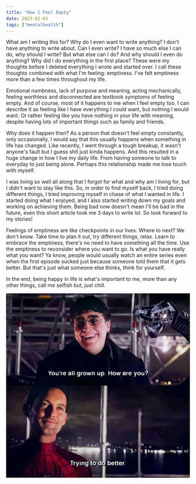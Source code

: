 ```yaml
---
title: "How I Feel Empty"
date: 2023-02-03
tags: ["mentalhealth"]
---
```


What am I writing this for? Why do I even want to write anything? I don't have anything to write about. Can I even write? I have so much else I can do, why should I write? But what else can I do? And why should I even do anything? Why did I do everything in the first place? These were my thoughts before I deleted everything I wrote and started over. I call these thoughts combined with what I'm feeling: emptiness. I've felt emptiness more than a few times throughout my life.

Emotional numbness, lack of purpose and meaning, acting mechanically, feeling worthless and disconnected are textbook symptoms of feeling empty. And of course, most of it happens to me when I feel empty too. I can describe it as feeling like I have everything I could want, but nothing I would want. Or rather feeling like you have nothing in your life with meaning, despite having lots of important things such as family and friends.

Why does it happen then? As a person that doesn't feel empty constantly, only occasionally, I would say that this usually happens when something in life has changed. Like recently, I went through a tough breakup, it wasn't anyone's fault but I guess shit just kinda happens. And this resulted in a huge change in how I live my daily life. From having someone to talk to everyday to just being alone. Perhaps this relationship made me lose touch with myself.

I was living so well all along that I forgot for what and why am I living for, but I didn't want to stay like this. So, in order to find myself back, I tried doing different things, I tried improving myself in chase of what I wanted in life. I started doing what I enjoyed, and I also started writing down my goals and working on achieving them. Being bad now doesn't mean I'll be bad in the future, even this short article took me 3 days to write lol. So look forward to my stories!

Feelings of emptiness are like checkpoints in our lives. Where to next? We don't know. Take time to plan it out, try different things, relax. Learn to embrace the emptiness, there's no need to have something all the time. Use the emptiness to reconsider where you want to go. Is what you have really what you want? Ya know, people would usually watch an entire series even when the first episode sucked just because someone told them that it gets better. But that's just what someone else thinks, think for yourself.

In the end, being happy in life is what's important to me, more than any other things, call me selfish but, just chill.

![trying_to_do_better.png](/blogs/trying_to_do_better.png)